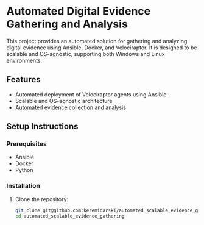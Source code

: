 # Automated Digital Evidence Gathering and Analysis

This project provides an automated solution for gathering and analyzing digital evidence using Ansible, Docker, and Velociraptor. It is designed to be scalable and OS-agnostic, supporting both Windows and Linux environments.

## Features
- Automated deployment of Velociraptor agents using Ansible
- Scalable and OS-agnostic architecture
- Automated evidence collection and analysis

## Setup Instructions
### Prerequisites
- Ansible
- Docker
- Python

### Installation
1. Clone the repository:
   ```bash
   git clone git@github.com:keremidarski/automated_scalable_evidence_gathering.git
   cd automated_scalable_evidence_gathering
   ```